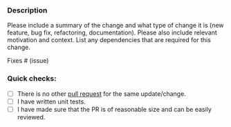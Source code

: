 ### Description

Please include a summary of the change and what type of change it is (new feature, bug fix, refactoring, documentation).
Please also include relevant motivation and context.
List any dependencies that are required for this change.

Fixes # (issue)

### Quick checks:

- [ ] There is no other [pull request](https://github.com/conduitio-labs/conduit-connector-notion/pulls) for the same update/change.
- [ ] I have written unit tests.
- [ ] I have made sure that the PR is of reasonable size and can be easily reviewed.